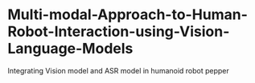 # Multi-modal-Approach-to-Human-Robot-Interaction-using-Vision-Language-Models
Integrating Vision model and ASR model in humanoid robot pepper
